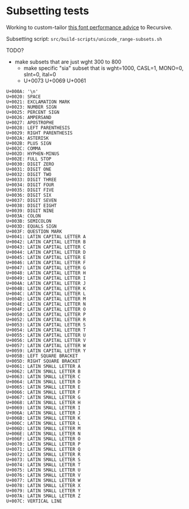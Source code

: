 # Subsetting tests

Working to custom-tailor [this font performance advice](https://css-tricks.com/three-techniques-performant-custom-font-usage/) to Recursive.

Subsetting script: `src/build-scripts/unicode_range-subsets.sh`

TODO?
- make subsets that are just wght 300 to 800
  - make specific "sia" subset that is wght=1000, CASL=1, MONO=0, slnt=0, ital=0
  - U+0073 U+0069 U+0061


```
U+000A: '\n'
U+0020: SPACE
U+0021: EXCLAMATION MARK
U+0023: NUMBER SIGN
U+0025: PERCENT SIGN
U+0026: AMPERSAND
U+0027: APOSTROPHE
U+0028: LEFT PARENTHESIS
U+0029: RIGHT PARENTHESIS
U+002A: ASTERISK
U+002B: PLUS SIGN
U+002C: COMMA
U+002D: HYPHEN-MINUS
U+002E: FULL STOP
U+0030: DIGIT ZERO
U+0031: DIGIT ONE
U+0032: DIGIT TWO
U+0033: DIGIT THREE
U+0034: DIGIT FOUR
U+0035: DIGIT FIVE
U+0036: DIGIT SIX
U+0037: DIGIT SEVEN
U+0038: DIGIT EIGHT
U+0039: DIGIT NINE
U+003A: COLON
U+003B: SEMICOLON
U+003D: EQUALS SIGN
U+003F: QUESTION MARK
U+0041: LATIN CAPITAL LETTER A
U+0042: LATIN CAPITAL LETTER B
U+0043: LATIN CAPITAL LETTER C
U+0044: LATIN CAPITAL LETTER D
U+0045: LATIN CAPITAL LETTER E
U+0046: LATIN CAPITAL LETTER F
U+0047: LATIN CAPITAL LETTER G
U+0048: LATIN CAPITAL LETTER H
U+0049: LATIN CAPITAL LETTER I
U+004A: LATIN CAPITAL LETTER J
U+004B: LATIN CAPITAL LETTER K
U+004C: LATIN CAPITAL LETTER L
U+004D: LATIN CAPITAL LETTER M
U+004E: LATIN CAPITAL LETTER N
U+004F: LATIN CAPITAL LETTER O
U+0050: LATIN CAPITAL LETTER P
U+0052: LATIN CAPITAL LETTER R
U+0053: LATIN CAPITAL LETTER S
U+0054: LATIN CAPITAL LETTER T
U+0055: LATIN CAPITAL LETTER U
U+0056: LATIN CAPITAL LETTER V
U+0057: LATIN CAPITAL LETTER W
U+0059: LATIN CAPITAL LETTER Y
U+005B: LEFT SQUARE BRACKET
U+005D: RIGHT SQUARE BRACKET
U+0061: LATIN SMALL LETTER A
U+0062: LATIN SMALL LETTER B
U+0063: LATIN SMALL LETTER C
U+0064: LATIN SMALL LETTER D
U+0065: LATIN SMALL LETTER E
U+0066: LATIN SMALL LETTER F
U+0067: LATIN SMALL LETTER G
U+0068: LATIN SMALL LETTER H
U+0069: LATIN SMALL LETTER I
U+006A: LATIN SMALL LETTER J
U+006B: LATIN SMALL LETTER K
U+006C: LATIN SMALL LETTER L
U+006D: LATIN SMALL LETTER M
U+006E: LATIN SMALL LETTER N
U+006F: LATIN SMALL LETTER O
U+0070: LATIN SMALL LETTER P
U+0071: LATIN SMALL LETTER Q
U+0072: LATIN SMALL LETTER R
U+0073: LATIN SMALL LETTER S
U+0074: LATIN SMALL LETTER T
U+0075: LATIN SMALL LETTER U
U+0076: LATIN SMALL LETTER V
U+0077: LATIN SMALL LETTER W
U+0078: LATIN SMALL LETTER X
U+0079: LATIN SMALL LETTER Y
U+007A: LATIN SMALL LETTER Z
U+007C: VERTICAL LINE
```